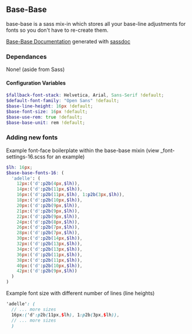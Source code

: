 ## Base-Base

base-base is a sass mix-in which stores all your base-line adjustments for fonts so you don't have to re-create them.

[Base-Base Documentation](http://dashmedia.github.io/base-base/) generated with [sassdoc](http://sassdoc.com/)

### Dependances

None! (aside from Sass)

#### Configuration Variables

```scss
$fallback-font-stack: Helvetica, Arial, Sans-Serif !default;
$default-font-family: "Open Sans" !default;
$base-line-height: 16px !default;
$base-font-size: 16px !default;
$base-use-rem: true !default;
$base-base-unit: rem !default;
```

### Adding new fonts

Example font-face boilerplate within the base-base mixin (view \_font-settings-16.scss for an example)

```scss
$lh: 16px;
$base-base-fonts-16: (
  'adelle': (
    12px:('d':p2b(4px,$lh)),
    14px:('d':p2b(11px,$lh)),
    16px:('d':p2b(11px,$lh), 1:p2b(3px,$lh)),
    18px:('d':p2b(10px,$lh)),
    20px:('d':p2b(9px,$lh)),
    21px:('d':p2b(9px,$lh)),
    22px:('d':p2b(9px,$lh)),
    24px:('d':p2b(8px,$lh)),
    26px:('d':p2b(7px,$lh)),
    28px:('d':p2b(7px,$lh)),
    30px:('d':p2b(14px,$lh)),
    32px:('d':p2b(13px,$lh)),
    34px:('d':p2b(13px,$lh)),
    36px:('d':p2b(11px,$lh)),
    38px:('d':p2b(11px,$lh)),
    40px:('d':p2b(10px,$lh)),
    42px:('d':p2b(9px,$lh))
  )
)
```

Example font size with different number of lines (line heights)

```scss
'adelle': (
  // ... more sizes
  16px:('d':p2b(11px,$lh), 1:p2b(3px,$lh)),
  // ... more sizes
  )
```
